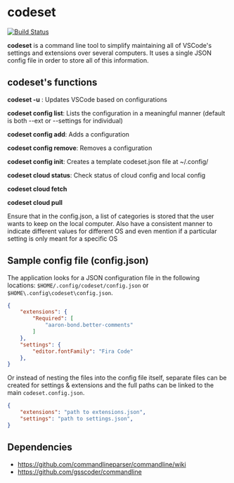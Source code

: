 # codeset

[![Build Status](https://travis-ci.com/SunnySoldier357/codeset.svg?branch=master)](https://travis-ci.com/SunnySoldier357/codeset)

**codeset** is a command line tool to simplify maintaining all of
VSCode's settings and extensions over several computers. It uses a
single JSON config file in order to store all of this information.

## codeset's functions

**codeset -u** : Updates VSCode based on configurations

**codeset config list**: Lists the configuration in a meaningful manner
(default is both --ext or --settings for individual)

**codeset config add**: Adds a configuration

**codeset config remove**: Removes a configuration

**codeset config init**: Creates a template codeset.json file at ~/.config/

**codeset cloud status**: Check status of cloud config and local config

**codeset cloud fetch**

**codeset cloud pull**

Ensure that in the config.json, a list of categories is stored that the user
wants to keep on the local computer. Also have a consistent manner to indicate
different values for different OS and even mention if a particular setting is
only meant for a specific OS
 
## Sample config file (config.json)

The application looks for a JSON configuration file in the
following locations: `$HOME/.config/codeset/config.json`
or `$HOME\.config\codeset\config.json`.

```json
{
    "extensions": {
        "Required": [
            "aaron-bond.better-comments"
        ]
    },
    "settings": {
        "editor.fontFamily": "Fira Code"
    },
}
```

Or instead of nesting the files into the config file
itself, separate files can be created for settings &
extensions and the full paths can be linked to the main
`codeset.config.json`.


```json
{
    "extensions": "path to extensions.json",
    "settings": "path to settings.json",
}
```


## Dependencies

- https://github.com/commandlineparser/commandline/wiki
- https://github.com/gsscoder/commandline